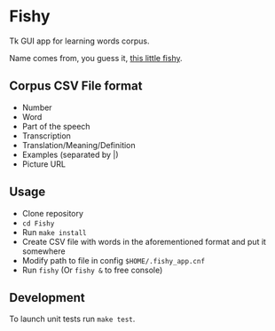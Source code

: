 # Fishy

Tk GUI app for learning words corpus.

Name comes from, you guess it, [this little fishy](https://en.wikipedia.org/wiki/List_of_races_and_species_in_The_Hitchhiker%27s_Guide_to_the_Galaxy#Babel_fish).


## Corpus CSV File format

- Number
- Word
- Part of the speech
- Transcription
- Translation/Meaning/Definition
- Examples (separated by |)
- Picture URL


## Usage

* Clone repository
* `cd Fishy`
* Run `make install`
* Create CSV file with words in the aforementioned format and put it somewhere
* Modify path to file in config `$HOME/.fishy_app.cnf`
* Run `fishy` (Or `fishy &` to free console)


## Development

To launch unit tests run `make test`.
